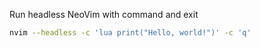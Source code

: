 Run headless NeoVim with command and exit

```bash
nvim --headless -c 'lua print("Hello, world!")' -c 'q'
```
